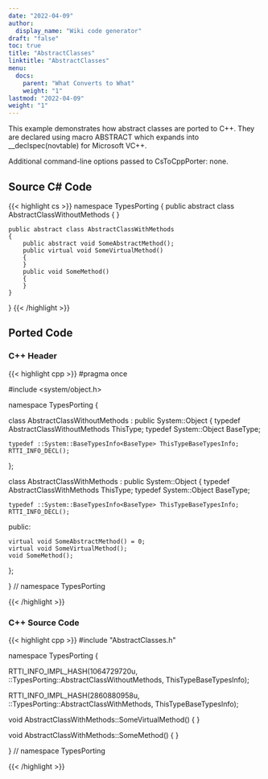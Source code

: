 ```yaml
---
date: "2022-04-09"
author:
  display_name: "Wiki code generator"
draft: "false"
toc: true
title: "AbstractClasses"
linktitle: "AbstractClasses"
menu:
  docs:
    parent: "What Converts to What"
    weight: "1"
lastmod: "2022-04-09"
weight: "1"
---
```


This example demonstrates how abstract classes are ported to C++. They are declared using macro ABSTRACT which expands into __declspec(novtable) for Microsoft VC++.

Additional command-line options passed to CsToCppPorter: none.

## Source C# Code ##

{{< highlight cs >}}
namespace TypesPorting
{
    public abstract class AbstractClassWithoutMethods
    {
    }

    public abstract class AbstractClassWithMethods
    {
        public abstract void SomeAbstractMethod();
        public virtual void SomeVirtualMethod()
        {
        }
        public void SomeMethod()
        {
        }
    }
}
{{< /highlight >}}

## Ported Code ##

### C++ Header ###

{{< highlight cpp >}}
#pragma once

#include <system/object.h>

namespace TypesPorting {

class AbstractClassWithoutMethods : public System::Object
{
    typedef AbstractClassWithoutMethods ThisType;
    typedef System::Object BaseType;
    
    typedef ::System::BaseTypesInfo<BaseType> ThisTypeBaseTypesInfo;
    RTTI_INFO_DECL();
    
};

class AbstractClassWithMethods : public System::Object
{
    typedef AbstractClassWithMethods ThisType;
    typedef System::Object BaseType;
    
    typedef ::System::BaseTypesInfo<BaseType> ThisTypeBaseTypesInfo;
    RTTI_INFO_DECL();
    
public:

    virtual void SomeAbstractMethod() = 0;
    virtual void SomeVirtualMethod();
    void SomeMethod();
    
};

} // namespace TypesPorting



{{< /highlight >}}

### C++ Source Code ###

{{< highlight cpp >}}
#include "AbstractClasses.h"

namespace TypesPorting {

RTTI_INFO_IMPL_HASH(1064729720u, ::TypesPorting::AbstractClassWithoutMethods, ThisTypeBaseTypesInfo);

RTTI_INFO_IMPL_HASH(2860880958u, ::TypesPorting::AbstractClassWithMethods, ThisTypeBaseTypesInfo);

void AbstractClassWithMethods::SomeVirtualMethod()
{
}

void AbstractClassWithMethods::SomeMethod()
{
}

} // namespace TypesPorting

{{< /highlight >}}
